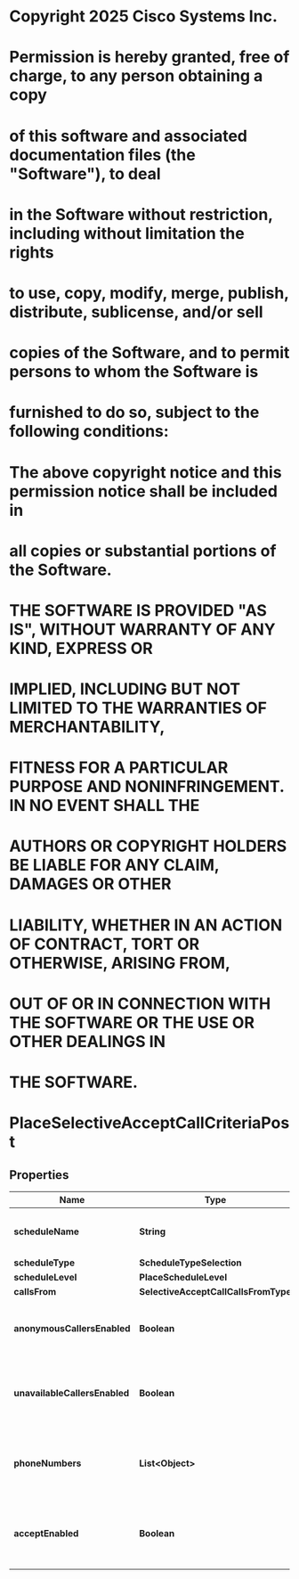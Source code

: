 <!--  Copyright 2025 Cisco Systems Inc.

Permission is hereby granted, free of charge, to any person obtaining a copy
of this software and associated documentation files (the "Software"), to deal
in the Software without restriction, including without limitation the rights
to use, copy, modify, merge, publish, distribute, sublicense, and/or sell
copies of the Software, and to permit persons to whom the Software is
furnished to do so, subject to the following conditions:

The above copyright notice and this permission notice shall be included in
all copies or substantial portions of the Software.

THE SOFTWARE IS PROVIDED "AS IS", WITHOUT WARRANTY OF ANY KIND, EXPRESS OR
IMPLIED, INCLUDING BUT NOT LIMITED TO THE WARRANTIES OF MERCHANTABILITY,
FITNESS FOR A PARTICULAR PURPOSE AND NONINFRINGEMENT. IN NO EVENT SHALL THE
AUTHORS OR COPYRIGHT HOLDERS BE LIABLE FOR ANY CLAIM, DAMAGES OR OTHER
LIABILITY, WHETHER IN AN ACTION OF CONTRACT, TORT OR OTHERWISE, ARISING FROM,
OUT OF OR IN CONNECTION WITH THE SOFTWARE OR THE USE OR OTHER DEALINGS IN
THE SOFTWARE.-->
# Copyright 2025 Cisco Systems Inc.
#
# Permission is hereby granted, free of charge, to any person obtaining a copy
# of this software and associated documentation files (the "Software"), to deal
# in the Software without restriction, including without limitation the rights
# to use, copy, modify, merge, publish, distribute, sublicense, and/or sell
# copies of the Software, and to permit persons to whom the Software is
# furnished to do so, subject to the following conditions:
#
# The above copyright notice and this permission notice shall be included in
# all copies or substantial portions of the Software.
#
# THE SOFTWARE IS PROVIDED "AS IS", WITHOUT WARRANTY OF ANY KIND, EXPRESS OR
# IMPLIED, INCLUDING BUT NOT LIMITED TO THE WARRANTIES OF MERCHANTABILITY,
# FITNESS FOR A PARTICULAR PURPOSE AND NONINFRINGEMENT. IN NO EVENT SHALL THE
# AUTHORS OR COPYRIGHT HOLDERS BE LIABLE FOR ANY CLAIM, DAMAGES OR OTHER
# LIABILITY, WHETHER IN AN ACTION OF CONTRACT, TORT OR OTHERWISE, ARISING FROM,
# OUT OF OR IN CONNECTION WITH THE SOFTWARE OR THE USE OR OTHER DEALINGS IN
# THE SOFTWARE.



# PlaceSelectiveAcceptCallCriteriaPost


## Properties

| Name | Type | Description | Notes |
|------------ | ------------- | ------------- | -------------|
|**scheduleName** | **String** | Name of the location&#39;s schedule which determines when the selective accept is in effect. |  |
|**scheduleType** | **ScheduleTypeSelection** |  |  |
|**scheduleLevel** | **PlaceScheduleLevel** |  |  |
|**callsFrom** | **SelectiveAcceptCallCallsFromType** |  |  |
|**anonymousCallersEnabled** | **Boolean** | When &#x60;true&#x60;, enables calls from anonymous callers. Value for this attribute is required if &#x60;callsFrom&#x60; is &#x60;SELECT_PHONE_NUMBERS&#x60;. |  [optional] |
|**unavailableCallersEnabled** | **Boolean** | When &#x60;true&#x60;, enables calls even if callers are unavailable. Value for this attribute is required if &#x60;callsFrom&#x60; is &#x60;SELECT_PHONE_NUMBERS&#x60;. |  [optional] |
|**phoneNumbers** | **List&lt;Object&gt;** | the list of phone numbers that will checked against incoming calls for a match. Value for this attribute is required if &#x60;callsFrom&#x60; is &#x60;SELECT_PHONE_NUMBERS&#x60;. |  [optional] |
|**acceptEnabled** | **Boolean** | Choose to accept (if &#x60;acceptEnabled&#x60; &#x3D; &#x60;true&#x60;) or not to accept (if &#x60;acceptEnabled&#x60; &#x3D; &#x60;false&#x60;) the calls that fit within these parameters. |  |



